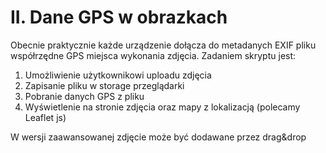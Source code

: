 # II. Dane GPS w obrazkach

Obecnie praktycznie każde urządzenie dołącza do metadanych EXIF pliku współrzędne
GPS miejsca wykonania zdjęcia. Zadaniem skryptu jest:


1. Umożliwienie użytkownikowi uploadu zdjęcia
2. Zapisanie pliku w storage przeglądarki
3. Pobranie danych GPS z pliku
4. Wyświetlenie na stronie zdjęcia oraz mapy z lokalizacją (polecamy Leaflet js)


W wersji zaawansowanej zdjęcie może być dodawane przez drag&drop